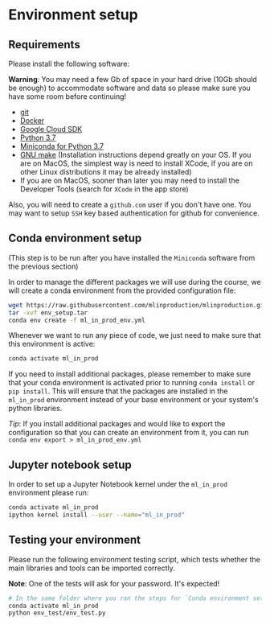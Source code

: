 # Environment setup

## Requirements

Please install the following software:

**Warning**: You may need a few Gb of space in your hard drive (10Gb should be enough)
to accommodate software and data so please make sure you have some room before continuing!

* [git](https://git-scm.com/book/en/v2/Getting-Started-Installing-Git)
* [Docker](https://docs.docker.com/install/)
* [Google Cloud SDK](https://cloud.google.com/sdk/)
* [Python 3.7](https://www.python.org/downloads/)
* [Miniconda for Python 3.7](https://docs.conda.io/en/latest/miniconda.html)
* [GNU make](https://www.gnu.org/software/make/) (Installation instructions depend greatly on your OS. If you are on MacOS, 
the simplest way is need to install XCode, if you are on other Linux distributions it may be already installed)
* If you are on MacOS, sooner than later you may need to install the Developer Tools (search for `XCode` in the app store)

Also, you will need to create a `github.com` user if you don't have one. 
You may want to setup `SSH` key based authentication for github for convenience.

## Conda environment setup

(This step is to be run after you have installed the `Miniconda` software from the
previous section)

In order to manage the different packages we will use during the course,
we will create a conda environment from the provided configuration file:

```bash
wget https://raw.githubusercontent.com/mlinproduction/mlinproduction.github.io/master/env_setup/env_setup.tar
tar -xvf env_setup.tar
conda env create -f ml_in_prod_env.yml 
```

Whenever we want to run any piece of code, we just need to make sure
that this environment is active:

```bash
conda activate ml_in_prod
```

If you need to install additional packages, please remember to make sure that 
your conda environment is activated prior to running `conda install` or `pip install`. 
This will ensure that the packages are installed in the `ml_in_prod` environment
instead of your base environment or your system's python libraries.

*Tip*: If you install additional packages and would like to export the configuration
so that you can create an environment from it, you can run `conda env export > ml_in_prod_env.yml`

## Jupyter notebook setup

In order to set up a Jupyter Notebook kernel under the `ml_in_prod` environment
please run:

```bash
conda activate ml_in_prod
ipython kernel install --user --name="ml_in_prod"
```

## Testing your environment

Please run the following environment testing script, which tests
whether the main libraries and tools can be imported correctly.

**Note**: One of the tests will ask for your password. It's expected!
```bash
# In the same folder where you ran the steps for `Conda environment setup`
conda activate ml_in_prod
python env_test/env_test.py
```